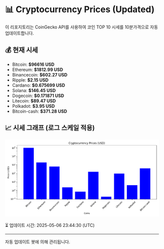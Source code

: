 
# 📊 Cryptocurrency Prices (Updated)

이 리포지토리는 CoinGecko API를 사용하여 코인 TOP 10 시세를 10분가격으로 자동 업데이트합니다.

## 💰 현재 시세
- Bitcoin: **$96616 USD**
- Ethereum: **$1812.99 USD**
- Binancecoin: **$602.27 USD**
- Ripple: **$2.15 USD**
- Cardano: **$0.675699 USD**
- Solana: **$146.45 USD**
- Dogecoin: **$0.171871 USD**
- Litecoin: **$89.47 USD**
- Polkadot: **$3.95 USD**
- Bitcoin-cash: **$371.28 USD**

## 📈 시세 그래프 (로그 스케일 적용)
![Crypto Prices](crypto_prices.png)

⏳ 업데이트 시간: 2025-05-06 23:44:30 (UTC)

---
자동 업데이트 봇에 의해 관리됩니다.
